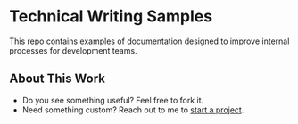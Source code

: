# Technical Writing Samples

This repo contains examples of documentation designed to improve internal processes for development teams.


## About This Work

- Do you see something useful? Feel free to fork it. 
- Need something custom? Reach out to me to [start a project](https://tiamcquaid.com/start-a-project).
